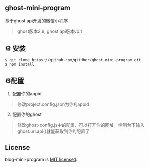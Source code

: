## ghost-mini-program
基于ghost api开发的微信小程序
> ghost版本2.9, ghost api版本v0.1

## ⚙️ 安装
```
$ git clone https://github.com/gitHber/ghost-mini-program.git
$ npm install
```
## ⚙️配置
1. 配置你的appid
> 修改project.config.json为你的appid
2. 配置你的ghost
> 修改ghost-config.js中的配置，可以打开你的网址，控制台下输入ghost.url.api()就能获取到你的配置了

## License
blog-mini-program is [MIT licensed](./LICENSE).


